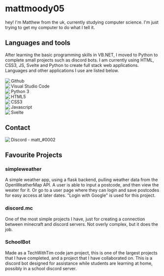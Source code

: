 <h1>mattmoody05</h1>
<p>
   hey! I'm Matthew from the uk, currently studying computer science. I'm just trying to get my computer to do what I tell it. 
</p>

<h2>Languages and tools</h2>
<p>    
    After learning the basic programming skills in VB.NET, I moved to Python to complete small projects such as discord bots. I am currently using HTML, CSS3, JS, Svelte and Python to create full stack web applications. Languages and other applications I use are listed below. <br> <br>
    <img align="left" src="https://img.icons8.com/dusk/20/000000/github.png"/>Github <br>
    <img align="left" src="https://img.icons8.com/dusk/20/000000/visual-studio-code-2019.png"/>Visual Studio Code <br>
    <img align="left" src="https://img.icons8.com/dusk/20/000000/python.png"/>Python 3 <br>
    <img align="left" src="https://img.icons8.com/dusk/20/000000/html-5.png"/>HTML5 <br>
    <img align="left" src="https://img.icons8.com/dusk/20/000000/css3.png"/>CSS3 <br>
    <img align="left" src="https://img.icons8.com/dusk/20/000000/javascript.png"/>Javascript <br>
    <img align="left" src="https://img.icons8.com/dusk/20/000000/svetle.png"/>Svelte <br>
</p>

<h2>Contact</h2>
<p>
    <img align="left" src="https://img.icons8.com/dusk/24/000000/discord-logo.png"/>Discord - matt_#0002
</p>

<h2>Favourite Projects</h2>  
<h3>simpleweather</h3>
<p>A simple weather app, using a flask backend, pulling weather data from the OpenWeatherMap API. A user is able to input a postcode, and then view the weater for it. Or go to a user page where they can login and save postcodes for easy access at later dates. "Login with Google" is used for this project.</p>
<h3>discord.mc</h3>
<p>One of the most simple projects I have, just for creating a connection between minecraft and discord servers. Not overly complex, but it does the job.</p>
<h3>SchoolBot</h3>
<p>Made as a TechWithTim code jam project, this is one of the largest projects that I have completed, and a project that I have collaborated on. This is a discord bot designed for assistance while students are learning at home, possibly in a school discord server.</p>
